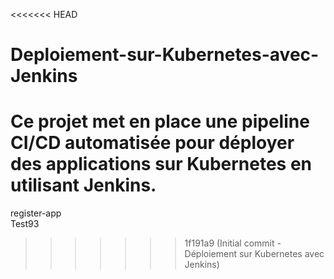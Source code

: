 <<<<<<< HEAD
# Deploiement-sur-Kubernetes-avec-Jenkins
Ce projet met en place une pipeline CI/CD automatisée pour déployer des applications sur Kubernetes en utilisant Jenkins.
=======
register-app
<br>
Test93

>>>>>>> 1f191a9 (Initial commit - Déploiement sur Kubernetes avec Jenkins)
